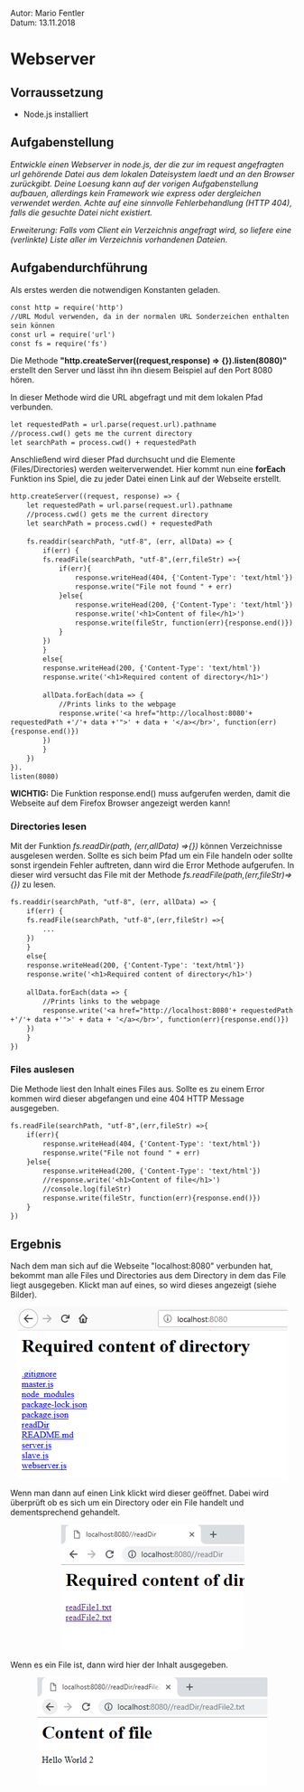 Autor: Mario Fentler  
Datum: 13.11.2018

# __Webserver__

## __Vorraussetzung__
- Node.js installiert

## __Aufgabenstellung__
_Entwickle einen Webserver in node.js, der die zur im request angefragten url gehörende Datei aus dem lokalen Dateisystem laedt und an den Browser zurückgibt. Deine Loesung kann auf der vorigen Aufgabenstellung aufbauen, allerdings kein Framework wie express oder dergleichen verwendet werden.
Achte auf eine sinnvolle Fehlerbehandlung (HTTP 404), falls die gesuchte Datei nicht existiert._  

_Erweiterung: Falls vom Client ein Verzeichnis angefragt wird, so liefere eine (verlinkte) Liste aller im Verzeichnis vorhandenen Dateien._

## __Aufgabendurchführung__
Als erstes werden die notwendigen Konstanten geladen.  

	const http = require('http')
	//URL Modul verwenden, da in der normalen URL Sonderzeichen enthalten sein können
	const url = require('url')
	const fs = require('fs')
	
Die Methode __"http.createServer((request,response) => {}).listen(8080)"__ erstellt den Server und lässt ihn ihn diesem Beispiel auf den Port 8080 hören.  

In dieser Methode wird die URL abgefragt und mit dem lokalen Pfad verbunden.  

    let requestedPath = url.parse(request.url).pathname
    //process.cwd() gets me the current directory
    let searchPath = process.cwd() + requestedPath
Anschließend wird dieser Pfad durchsucht und die Elemente (Files/Directories) werden weiterverwendet. Hier kommt nun eine __forEach__ Funktion ins Spiel, die zu jeder Datei einen Link auf der Webseite erstellt.  

	http.createServer((request, response) => {
		let requestedPath = url.parse(request.url).pathname
		//process.cwd() gets me the current directory
		let searchPath = process.cwd() + requestedPath

		fs.readdir(searchPath, "utf-8", (err, allData) => {
			if(err) {
			fs.readFile(searchPath, "utf-8",(err,fileStr) =>{
				if(err){
					response.writeHead(404, {'Content-Type': 'text/html'})
					response.write("File not found " + err)
				}else{
					response.writeHead(200, {'Content-Type': 'text/html'})
					response.write('<h1>Content of file</h1>')
					response.write(fileStr, function(err){response.end()})
				}
			})
			}
			else{
			response.writeHead(200, {'Content-Type': 'text/html'})
			response.write('<h1>Required content of directory</h1>')
			
			allData.forEach(data => {
				//Prints links to the webpage
				response.write('<a href="http://localhost:8080'+ requestedPath +'/'+ data +'">' + data + '</a></br>', function(err){response.end()})
			})
			}
		})
	}).
	listen(8080)

__WICHTIG:__ Die Funktion response.end() muss aufgerufen werden, damit die Webseite auf dem Firefox Browser angezeigt werden kann!  

### __Directories lesen__
Mit der Funktion _fs.readDir(path, (err,allData) =>{})_ können Verzeichnisse ausgelesen werden. Sollte es sich beim Pfad um ein File handeln oder sollte sonst irgendein Fehler auftreten, dann wird die Error Methode aufgerufen. In dieser wird versucht das File mit der Methode _fs.readFile(path,(err,fileStr)=>{})_ zu lesen.

	fs.readdir(searchPath, "utf-8", (err, allData) => {
		if(err) {
		fs.readFile(searchPath, "utf-8",(err,fileStr) =>{
			...
		})
		}
		else{
		response.writeHead(200, {'Content-Type': 'text/html'})
		response.write('<h1>Required content of directory</h1>')
		
		allData.forEach(data => {
			//Prints links to the webpage
			response.write('<a href="http://localhost:8080'+ requestedPath +'/'+ data +'">' + data + '</a></br>', function(err){response.end()})
		})
		}
	})

### __Files auslesen__
Die Methode liest den Inhalt eines Files aus. Sollte es zu einem Error kommen wird dieser abgefangen und eine 404 HTTP Message ausgegeben.  

	fs.readFile(searchPath, "utf-8",(err,fileStr) =>{
		if(err){
			response.writeHead(404, {'Content-Type': 'text/html'})
			response.write("File not found " + err)
		}else{
			response.writeHead(200, {'Content-Type': 'text/html'})
			//response.write('<h1>Content of file</h1>')
			//console.log(fileStr)
			response.write(fileStr, function(err){response.end()})
		}
	})

## __Ergebnis__
Nach dem man sich auf die Webseite "localhost:8080" verbunden hat, bekommt man alle Files und Directories aus dem Directory in dem das File liegt ausgegeben. Klickt man auf eines, so wird dieses angezeigt (siehe Bilder).  

<center>

![Ergebnis1](images/erg1.png)
</center>
Wenn man dann auf einen Link klickt wird dieser geöffnet. Dabei wird überprüft ob es sich um ein Directory oder ein File handelt und dementsprechend gehandelt.
<center>

![Ergebnis3](images/erg2.png)
</center>
Wenn es ein File ist, dann wird hier der Inhalt ausgegeben.
<center>

![Ergebnis2](images/erg3.png)
</center>